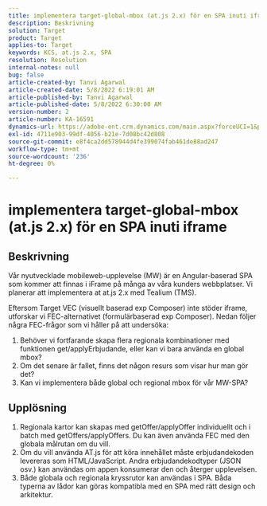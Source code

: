 ```yaml
---
title: implementera target-global-mbox (at.js 2.x) för en SPA inuti iframe
description: Beskrivning
solution: Target
product: Target
applies-to: Target
keywords: KCS, at.js 2.x, SPA
resolution: Resolution
internal-notes: null
bug: false
article-created-by: Tanvi Agarwal
article-created-date: 5/8/2022 6:19:01 AM
article-published-by: Tanvi Agarwal
article-published-date: 5/8/2022 6:30:00 AM
version-number: 2
article-number: KA-16591
dynamics-url: https://adobe-ent.crm.dynamics.com/main.aspx?forceUCI=1&pagetype=entityrecord&etn=knowledgearticle&id=423f1dbc-96ce-ec11-a7b5-00224809c101
exl-id: 4711e903-99df-4056-b21e-7d08bc42d808
source-git-commit: e8f4ca2dd578944d4fe399074fab461de88ad247
workflow-type: tm+mt
source-wordcount: '236'
ht-degree: 0%

---
```


# implementera target-global-mbox (at.js 2.x) för en SPA inuti iframe

## Beskrivning


Vår nyutvecklade mobileweb-upplevelse (MW) är en Angular-baserad SPA som kommer att finnas i iFrame på många av våra kunders webbplatser. Vi planerar att implementera at at.js 2.x med Tealium (TMS).

Eftersom Target VEC (visuellt baserad exp Composer) inte stöder iframe, utforskar vi FEC-alternativet (formulärbaserad exp Composer). Nedan följer några FEC-frågor som vi håller på att undersöka:



1. Behöver vi fortfarande skapa flera regionala kombinationer med funktionen get/applyErbjudande, eller kan vi bara använda en global mbox?
2. Om det senare är fallet, finns det någon resurs som visar hur man gör det?
3. Kan vi implementera både global och regional mbox för vår MW-SPA?



## Upplösning


1. Regionala kartor kan skapas med getOffer/applyOffer individuellt och i batch med getOffers/applyOffers. Du kan även använda FEC med den globala målrutan om du vill.
2. Om du vill använda AT.js för att köra innehållet måste erbjudandekoden levereras som HTML/JavaScript. Andra erbjudandekodtyper (JSON osv.) kan användas om appen konsumerar den och återger upplevelsen.
3. Både globala och regionala kryssrutor kan användas i SPA. Båda typerna av lådor kan göras kompatibla med en SPA med rätt design och arkitektur.
